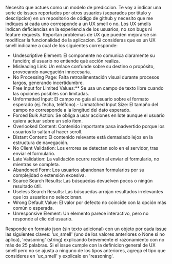 Necesito que actues como un modelo de prediccion. Te voy a indicar una serie de issues reportados por otros usuarios (separados por titulo y descripcion) en un repositorio de código de github y necesito que me indiques si cada uno corresponde a un UX smell o no. Los UX smells indican deficiencias en la experiencia de los usuarios, no son bugs ni feature requests. Reportan problemas de UX que pueden mejorarse sin modificar la funcionalidad de la aplicacion. Si consideras que es un UX smell indicame a cual de los siguientes corresponde:

- Undescriptive Element: El componente no comunica claramente su función; el usuario no entiende qué acción realiza.
- Misleading Link: Un enlace confunde sobre su destino o propósito, provocando navegación innecesaria.
- No Processing Page: Falta retroalimentación visual durante procesos largos, generando incertidumbre.
- Free Input for Limited Values:** Se usa un campo de texto libre cuando las opciones posibles son limitadas.
- Unformatted Input: El campo no guía al usuario sobre el formato esperado (ej. fecha, teléfono).- Unmatched Input Size: El tamaño del campo no corresponde a la longitud del dato esperado.
- Forced Bulk Action: Se obliga a usar acciones en lote aunque el usuario quiera actuar sobre un solo ítem.
- Overlooked Content: Contenido importante pasa inadvertido porque los usuarios lo saltan al hacer scroll.
- Distant Content: El contenido relevante está demasiado lejos en la estructura de navegación.
- No Client Validation: Los errores se detectan solo en el servidor, tras enviar el formulario.
- Late Validation: La validación ocurre recién al enviar el formulario, no mientras se completa.
- Abandoned Form: Los usuarios abandonan formularios por su complejidad o extensión excesiva.
- Scarce Search Results: Las búsquedas devuelven pocos o ningún resultado útil.
- Useless Search Results: Las búsquedas arrojan resultados irrelevantes que los usuarios no seleccionan.
- Wrong Default Value: El valor por defecto no coincide con la opción más común o esperada.
- Unresponsive Element: Un elemento parece interactivo, pero no responde al clic del usuario.

Responde en formato json (sin texto adicional) con un objeto por cada issue las siguientes claves: 'ux_smell' (uno de los valores anteriores o None si no aplica), 'reasoning' (string) explicando brevemente el razonamiento con no más de 25 palabras. Si el issue cumple con la definicion general de UX smell pero no se ajusta a ninguno de los tipos anteriores, agrega el tipo que consideres en 'ux_smell' y explicalo en 'reasoning'.  